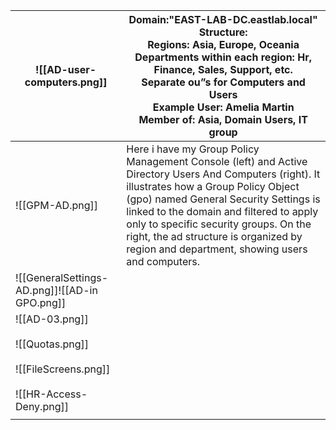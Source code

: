 
| ![[AD-user-computers.png]]                                                                       | Domain:"EAST-LAB-DC.eastlab.local"<br>Structure:<br>Regions: Asia, Europe, Oceania<br>Departments within each region: Hr, Finance, Sales, Support, etc.<br>Separate ou”s for Computers and Users<br>Example User: Amelia Martin<br>Member of: Asia, Domain Users, IT group                                                                                                |
| ------------------------------------------------------------------------------------------------ | ------------------------------------------------------------------------------------------------------------------------------------------------------------------------------------------------------------------------------------------------------------------------------------------------------------------------------------------------------------------------- |
| ![[GPM-AD.png]]                                                                                  | Here i have my Group Policy Management Console (left) and Active Directory Users And Computers (right). It illustrates how a Group Policy Object (gpo) named General Security Settings is linked to the domain and filtered to apply only to specific security groups. On the right, the ad structure is organized by region and department, showing users and computers. |
| ![[GeneralSettings-AD.png]]![[AD-in GPO.png]]                                                    |                                                                                                                                                                                                                                                                                                                                                                           |
| ![[AD-03.png]]<br><br>![[Quotas.png]]<br><br>![[FileScreens.png]]<br><br>![[HR-Access-Deny.png]] |                                                                                                                                                                                                                                                                                                                                                                           |
|                                                                                                  |                                                                                                                                                                                                                                                                                                                                                                           |
